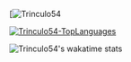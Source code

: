 [![Trinculo54](https://github-readme-stats.vercel.app/api?username=Trinculo54&show_icons=true&theme=tokyonight)

[![Trinculo54-TopLanguages](https://github-readme-stats.vercel.app/api/top-langs/?username=Trinculo54)](https://github.com/Trinculo54)

![Trinculo54's wakatime stats](https://github-readme-stats.vercel.app/api/wakatime?username=Trinculo54)
